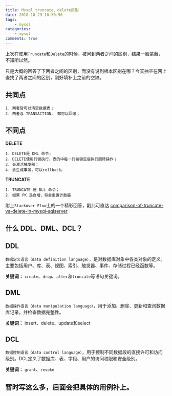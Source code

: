 ```yaml
---
title: Mysql truncate、delete区别
date: 2018-10-29 10:30:56
tags:
    - mysql
categories:
    - mysql
comments: true
---
```


上次在使用`Truncate`和`Delete`的时候，被问到两者之间的区别，结果一脸蒙蔽，不知所以然。

只是大概的回答了下两者之间的区别，而没有说到根本区别在哪？今天抽空在网上查找了两者之间的区别，刚好填补上之前的空缺。

## 共同点

```text
1. 两者皆可以清空数据表；
2. 两者与 TRANSACTION， 都可以回滚；
```

## 不同点

**DELETE**

```text
1. DELETE是 DML 命令;
2. DELETE使用行锁执行，表的中每一行被锁定后执行删除操作；
3. 会激活触发器；
4. 会生成事务，可以rollback。
```

**TRUNCATE**

```text
1. TRUNCATE 是 DLL 命令；
2. 如果 PK 是自增，将会重置计数器
```

附上`Stackover Flow`上的一个精彩回答，戳此可直达  [comparison-of-truncate-vs-delete-in-mysql-sqlserver](https://stackoverflow.com/questions/20559893/comparison-of-truncate-vs-delete-in-mysql-sqlserver)

## 什么 DDL、DML、DCL？

## DDL
`数据定义语言（data definition language）`，是对数据库对象中各类对象的定义。主要包括用户、库、表、视图、索引、触发器、事件、存储过程已经函数等。

**关键词：**
`create`、`drop`、`alter`和`truncate`等语句关键词。

## DML
`数据操作语言（data manipulation language）`，用于添加、删除、更新和查询数据库记录，并检查数据完整性。

**关键词：**
insert、delete、update和select

## DCL
`数据控制语言（data control language）`，用于控制不同数据段的直接许可和访问级别。DCL定义了数据库、表、字段、用户的访问权限和安全级别。

**关键词：**
`grant`、`revoke`

## 暂时写这么多，后面会把具体的用例补上。
